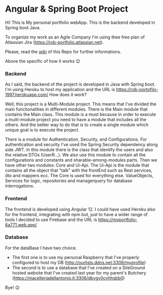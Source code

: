 # Angular & Spring Boot Project

Hi! This is My personal portfolio webApp. This is the backend developed in Spring boot Java.

To organize my work as an Agile Company I'm using thee free plan of Atlassian Jira (https://rob-portfolio.atlassian.net).

Please, read the [wiki](https://github.com/Rob097/MyPortfolio-Backend/wiki) of this Repo for further informations.

Above the specific of how it works 😉

### Backend
As I said, the backend of the project is developed in Java with Spring boot.
I'm using Heroku to host my application and the URL is https://rob-portoflio-1997.herokuapp.com/
How does it work?

Well, this project is a Multi-Module project. This means that I've divided the main functionalities in different modules.
There is the Main module that contains the Main class. This module is a must because in order to execute a multi-module project
you need to have a module that includes all the others. And the better way to do that is to create a single module which unique goal is
to execute the project.

There is a module for Authentication, Security, and Configurations. For authentication and security I've used the Spring Security dependency along side JWT. In this module there is the class that identify the users and also the relative DTOs (UserR...).
We also use this module to contain all the configurations and constants and sharable-among-modules parts.
Then we have other two modules: Core and Ui-Api.
The Ui-Api is the module that contains all the object that "talk" with the frontEnd such as Rest services, dto and mappers ecc.
The Core is used for everything else. ValueObjects, Services for logic, repositories and managerquery for database interrogations.

### Frontend
The frontend is developed using Angular 12.
I could have used Heroku also for the frontend, integrating with npm but, just to have a wider range of tools I decided to
use Firebase and the URL is https://myportfolio-6a771.web.app/


### Database
For the dataBase I have two choice.
  - The first one is to use my personal Raspberry that I've properly configured to host my DB (http://ourlists.ddns.net:3306/myprofile)
  - The second is to use a database that I've created on a SiteGround hosted website that I've created last year for my parent's Butchery
  	(https://macelleriadellantonio.it:3306/dbvgv0cyhhsbb0)


Bye! 😉
